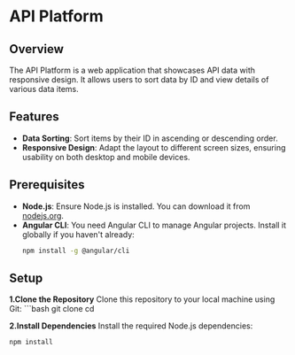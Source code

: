 # API Platform

## Overview

The API Platform is a web application that showcases API data with responsive design. It allows users to sort data by ID and view details of various data items.

## Features

- **Data Sorting**: Sort items by their ID in ascending or descending order.
- **Responsive Design**: Adapt the layout to different screen sizes, ensuring usability on both desktop and mobile devices.

## Prerequisites

- **Node.js**: Ensure Node.js is installed. You can download it from [nodejs.org](https://nodejs.org/).
- **Angular CLI**: You need Angular CLI to manage Angular projects. Install it globally if you haven't already:
  ```bash
  npm install -g @angular/cli

## Setup
**1.Clone the Repository**
Clone this repository to your local machine using Git:
    ```bash
    git clone <repository-url>
    cd <repository-folder>

**2.Install Dependencies**
Install the required Node.js dependencies:
  ```bash
  npm install
